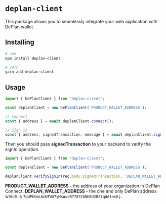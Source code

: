 # `deplan-client`

This package allows you to seamlessly integrate your web application with DePlan wallet.

## Installing

```sh
# npm
npm install deplan-client

# yarn
yarn add deplan-client
```

## Usage

```ts
import { DePlanClient } from "deplan-client";

const deplanClient = new DePlanClient('PRODUCT_WALLET_ADDRESS');

// Connect
const { address } = await deplanClient.connect();

// Sign In
const { address, signedTransaction, message } = await deplanClient.signIn();
```

Then you should pass **signedTransaction** to your backend to verify the signIn operation.

```ts
import { DePlanClient } from "deplan-client";

const deplanClient = new DePlanClient('PRODUCT_WALLET_ADDRESS');

deplanClient.verifySignIn(req.body.signedTransaction, 'DEPLAN_WALLET_ADDRESS');
```

**PRODUCT_WALLET_ADDRESS** - the address of your organization in DePlan Connect.
**DEPLAN_WALLET_ADDRESS** - the one and only DePlan address which is ``7qUPhUmL6nNTWU7yMsWueR778SYbNhBU2B2tqddfns6j``.